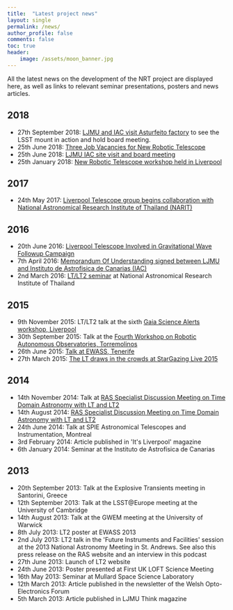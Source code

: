 ```yaml
---
title:  "Latest project news"
layout: single
permalink: /news/
author_profile: false
comments: false
toc: true
header:
    image: /assets/moon_banner.jpg
---
```


All the latest news on the development of the NRT project are displayed here, as well as links to relevant seminar presentations, posters and news articles.

## 2018
* 27th September 2018: [LJMU and IAC visit Asturfeito factory](visit.md) to see the LSST mount in action and hold board meeting.
* 25th June 2018:	[Three Job Vacancies for New Robotic Telescope](http://telescope.livjm.ac.uk/News/Archive/index.php?sf=s20180625)
* 25th June 2018: [LJMU IAC site visit and board meeting](vist_lapalma.md)
* 25th January 2018:	[New Robotic Telescope workshop held in Liverpool](http://telescope.livjm.ac.uk/News/Archive/index.php?sf=s20180125)

## 2017
* 24th May 2017:	[Liverpool Telescope group begins collaboration with National Astronomical Research Institute of Thailand (NARIT)](http://telescope.livjm.ac.uk/News/Archive/index.php?sf=s20170524)

## 2016
* 20th June 2016:	[Liverpool Telescope Involved in Gravitational Wave Followup Campaign](http://telescope.livjm.ac.uk/News/Archive/index.php?sf=s20160620)
* 7th April 2016: [Memorandum Of Understanding signed between LJMU and Instituto de Astrofisica de Canarias (IAC)](http://telescope.livjm.ac.uk/News/Archive/index.php?sf=s20160407)
* 2nd March 2016: [LT/LT2 seminar](http://telescope.livjm.ac.uk/lt2/downloads/160302_narit.pdf) at National Astronomical Research Institute of Thailand


## 2015
* 9th November 2015: LT/LT2 talk at the sixth [Gaia Science Alerts workshop, Liverpool](https://www.ast.cam.ac.uk/ioa/wikis/gsawgwiki/index.php/Workshop2015:main)
* 30th September 2015: Talk at the [Fourth Workshop on Robotic Autonomous Observatories, Torremolinos](http://astrorob.iaa.es/)
* 26th June 2015: [Talk at EWASS, Tenerife](http://eas.unige.ch/EWASS2015/index.jsp)
* 27th March 2015: [The LT draws in the crowds at StarGazing Live 2015](http://telescope.livjm.ac.uk/News/Archive/index.php?sf=s20150327)

## 2014
* 14th November 2014: Talk at [RAS Specialist Discussion Meeting on Time Domain Astronomy with LT and LT2](http://telescope.livjm.ac.uk/News/Archive/index.php?sf=s20140815)
* 14th August 2014: [RAS Specialist Discussion Meeting on Time Domain Astronomy with LT and LT2](http://telescope.livjm.ac.uk/News/Archive/index.php?sf=s20140815)
* 24th June 2014: Talk at SPIE Astronomical Telescopes and Instrumentation, Montreal
* 3rd February 2014: Article published in 'It's Liverpool' magazine
* 6th January 2014: Seminar at the Instituto de Astrofísica de Canarias


## 2013
* 20th September 2013: Talk at the Explosive Transients meeting in Santorini, Greece
* 12th September 2013: Talk at the LSST@Europe meeting at the University of Cambridge
* 14th August 2013: Talk at the GWEM meeting at the University of Warwick
* 8th July 2013: LT2 poster at EWASS 2013
* 2nd July 2013: LT2 talk in the 'Future Instruments and Facilities' session at the 2013 National Astronomy Meeting in St. Andrews. See also this press release on the RAS website and an interview in this podcast
* 27th June 2013: Launch of LT2 website
* 24th June 2013: Poster presented at First UK LOFT Science Meeting
* 16th May 2013: Seminar at Mullard Space Science Laboratory
* 12th March 2013: Article published in the newsletter of the Welsh Opto-Electronics Forum
* 5th March 2013: Article published in LJMU Think magazine
